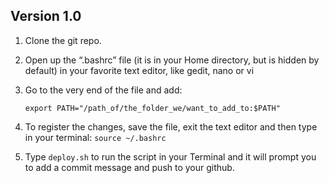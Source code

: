  ## Version 1.0 
1. Clone the git repo.

2. Open up the “.bashrc” file (it is in your Home directory, but is hidden by default) in your favorite text editor, like gedit, nano or vi

3. Go to the very end of the file and add:

   `export PATH="/path_of/the_folder_we/want_to_add_to:$PATH"`

5. To register the changes, save the file, exit the text editor and then type in your terminal:
   `source ~/.bashrc`
6. Type `deploy.sh` to run the script in your Terminal and it will prompt you to add a commit message and push to your github.

